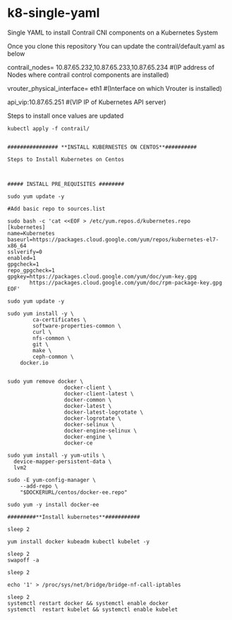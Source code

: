 # k8-single-yaml

Single YAML to install Contrail CNI components on a Kubernetes System 


Once you clone this repository You can update the contrail/default.yaml as below 

contrail_nodes= 10.87.65.232,10.87.65.233,10.87.65.234 #(IP address of Nodes where contrail control components are installed)

vrouter_physical_interface= eth1 #(Interface on which Vrouter is installed) 

api_vip:10.87.65.251 #(VIP IP of Kubernetes API server)

Steps to install once values are updated

`kubectl apply -f contrail/`



````

################ **INSTALL KUBERNESTES ON CENTOS**##########

Steps to Install Kubernetes on Centos 



##### INSTALL PRE_REQUISITES ########

sudo yum update -y

#Add basic repo to sources.list

sudo bash -c 'cat <<EOF > /etc/yum.repos.d/kubernetes.repo
[kubernetes]
name=Kubernetes
baseurl=https://packages.cloud.google.com/yum/repos/kubernetes-el7-x86_64
sslverify=0
enabled=1
gpgcheck=1
repo_gpgcheck=1
gpgkey=https://packages.cloud.google.com/yum/doc/yum-key.gpg
       https://packages.cloud.google.com/yum/doc/rpm-package-key.gpg
EOF'

sudo yum update -y

sudo yum install -y \
        ca-certificates \
        software-properties-common \
        curl \
        nfs-common \
        git \
        make \
        ceph-common \
	docker.io


sudo yum remove docker \
                  docker-client \
                  docker-client-latest \
                  docker-common \
                  docker-latest \
                  docker-latest-logrotate \
                  docker-logrotate \
                  docker-selinux \
                  docker-engine-selinux \
                  docker-engine \
                  docker-ce

sudo yum install -y yum-utils \
  device-mapper-persistent-data \
  lvm2

sudo -E yum-config-manager \
    --add-repo \
    "$DOCKERURL/centos/docker-ee.repo"

sudo yum -y install docker-ee

#########**Install kubernetes**###########

sleep 2

yum install docker kubeadm kubectl kubelet -y

sleep 2
swapoff -a

sleep 2

echo '1' > /proc/sys/net/bridge/bridge-nf-call-iptables

sleep 2
systemctl restart docker && systemctl enable docker
systemctl  restart kubelet && systemctl enable kubelet
````
